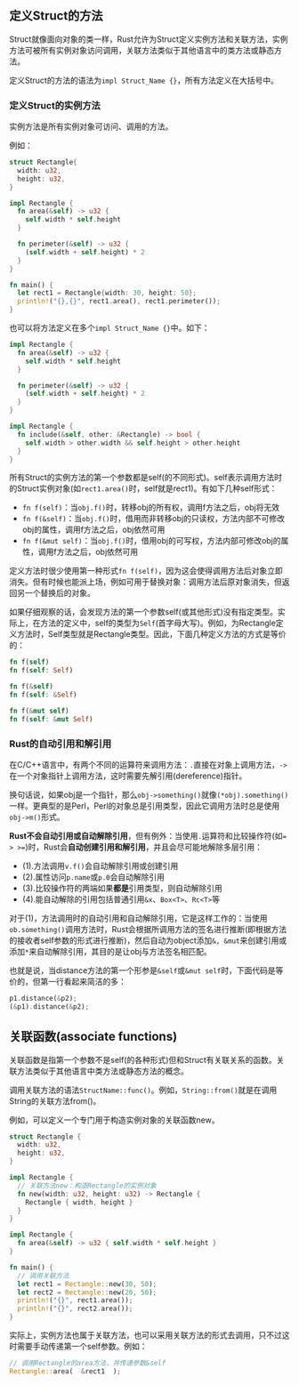 ## 定义Struct的方法

Struct就像面向对象的类一样，Rust允许为Struct定义实例方法和关联方法，实例方法可被所有实例对象访问调用，关联方法类似于其他语言中的类方法或静态方法。

定义Struct的方法的语法为`impl Struct_Name {}`，所有方法定义在大括号中。

### 定义Struct的实例方法

实例方法是所有实例对象可访问、调用的方法。

例如：
```rust
struct Rectangle{
  width: u32,
  height: u32,
}

impl Rectangle {
  fn area(&self) -> u32 {
    self.width * self.height
  }

  fn perimeter(&self) -> u32 {
    (self.width + self.height) * 2
  }
}

fn main() {
  let rect1 = Rectangle{width: 30, height: 50};
  println!("{},{}", rect1.area(), rect1.perimeter());
}
```

也可以将方法定义在多个`impl Struct_Name {}`中。如下：

```rust
impl Rectangle {
  fn area(&self) -> u32 {
    self.width * self.height
  }

  fn perimeter(&self) -> u32 {
    (self.width + self.height) * 2
  }
}

impl Rectangle {
  fn include(&self, other: &Rectangle) -> bool {
    self.width > other.width && self.height > other.height
  }
}
```

所有Struct的实例方法的第一个参数都是self(的不同形式)。self表示调用方法时的Struct实例对象(如`rect1.area()`时，self就是rect1)。有如下几种self形式：  
- `fn f(self)`：当`obj.f()`时，转移obj的所有权，调用f方法之后，obj将无效  
- `fn f(&self)`：当`obj.f()`时，借用而非转移obj的只读权，方法内部不可修改obj的属性，调用f方法之后，obj依然可用  
- `fn f(&mut self)`：当`obj.f()`时，借用obj的可写权，方法内部可修改obj的属性，调用f方法之后，obj依然可用  

定义方法时很少使用第一种形式`fn f(self)`，因为这会使得调用方法后对象立即消失。但有时候也能派上场，例如可用于替换对象：调用方法后原对象消失，但返回另一个替换后的对象。

如果仔细观察的话，会发现方法的第一个参数self(或其他形式)没有指定类型。实际上，在方法的定义中，self的类型为`Self`(首字母大写)。例如，为Rectangle定义方法时，Self类型就是Rectangle类型。因此，下面几种定义方法的方式是等价的：

```rust
fn f(self)
fn f(self: Self)

fn f(&self)
fn f(self: &Self)

fn f(&mut self)
fn f(self: &mut Self)
```

### Rust的自动引用和解引用

在C/C++语言中，有两个不同的运算符来调用方法：`.`直接在对象上调用方法，`->`在一个对象指针上调用方法，这时需要先解引用(dereference)指针。

换句话说，如果obj是一个指针，那么`obj->something()`就像`(*obj).something()`一样。更典型的是Perl，Perl的对象总是引用类型，因此它调用方法时总是使用`obj->m()`形式。

**Rust不会自动引用或自动解除引用**，但有例外：当使用`.`运算符和比较操作符(如`= > >=`)时，Rust会**自动创建引用和解引用**，并且会尽可能地解除多层引用：   

- (1).方法调用`v.f()`会自动解除引用或创建引用  
- (2).属性访问`p.name`或`p.0`会自动解除引用  
- (3).比较操作符的两端如果**都是**引用类型，则自动解除引用  
- (4).能自动解除的引用包括普通引用`&x`、`Box<T>`、`Rc<T>`等  

对于(1)，方法调用时的自动引用和自动解除引用，它是这样工作的：当使用`ob.something()`调用方法时，Rust会根据所调用方法的签名进行推断(即根据方法的接收者self参数的形式进行推断)，然后自动为object添加`&, &mut`来创建引用或添加`*`来自动解除引用，其目的是让obj与方法签名相匹配。

也就是说，当distance方法的第一个形参是`&self`或`&mut self`时，下面代码是等价的，但第一行看起来简洁的多：
```rust
p1.distance(&p2); 
(&p1).distance(&p2);
```

## 关联函数(associate functions)

关联函数是指第一个参数不是self(的各种形式)但和Struct有关联关系的函数。关联方法类似于其他语言中类方法或静态方法的概念。

调用关联方法的语法`StructName::func()`。例如，`String::from()`就是在调用String的关联方法from()。

例如，可以定义一个专门用于构造实例对象的关联函数new。

```rust
struct Rectangle {
  width: u32,
  height: u32,
}

impl Rectangle {
  // 关联方法new：构造Rectangle的实例对象
  fn new(width: u32, height: u32) -> Rectangle {
    Rectangle { width, height }
  }
}

impl Rectangle {
  fn area(&self) -> u32 { self.width * self.height }
}

fn main() {
  // 调用关联方法
  let rect1 = Rectangle::new(30, 50);
  let rect2 = Rectangle::new(20, 50);
  println!("{}", rect1.area());
  println!("{}", rect2.area());
}
```

实际上，实例方法也属于关联方法，也可以采用关联方法的形式去调用，只不过这时需要手动传递第一个self参数。例如：

```rust
// 调用Rectangle的area方法，并传递参数&self
Rectangle::area(  &rect1  );
```

